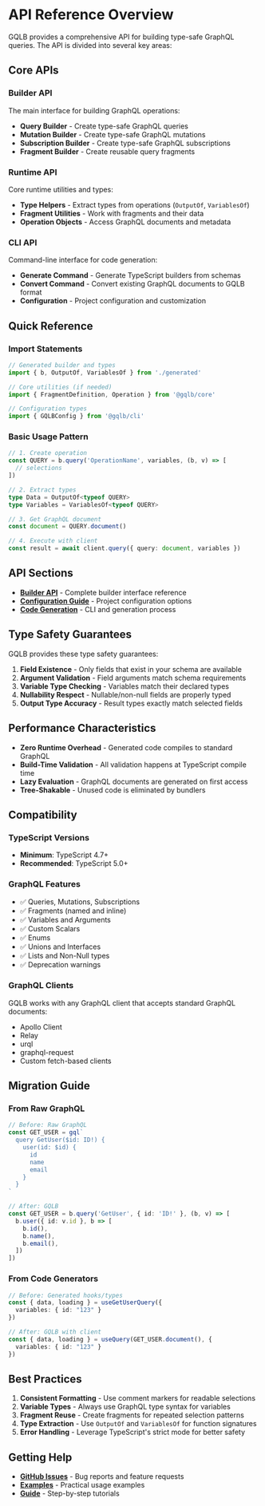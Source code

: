 # API Reference Overview

GQLB provides a comprehensive API for building type-safe GraphQL queries. The API is divided into several key areas:

## Core APIs

### Builder API
The main interface for building GraphQL operations:
- **Query Builder** - Create type-safe GraphQL queries
- **Mutation Builder** - Create type-safe GraphQL mutations  
- **Subscription Builder** - Create type-safe GraphQL subscriptions
- **Fragment Builder** - Create reusable query fragments

### Runtime API
Core runtime utilities and types:
- **Type Helpers** - Extract types from operations (`OutputOf`, `VariablesOf`)
- **Fragment Utilities** - Work with fragments and their data
- **Operation Objects** - Access GraphQL documents and metadata

### CLI API
Command-line interface for code generation:
- **Generate Command** - Generate TypeScript builders from schemas
- **Convert Command** - Convert existing GraphQL documents to GQLB format
- **Configuration** - Project configuration and customization

## Quick Reference

### Import Statements

```typescript
// Generated builder and types
import { b, OutputOf, VariablesOf } from './generated'

// Core utilities (if needed)
import { FragmentDefinition, Operation } from '@gqlb/core'

// Configuration types
import { GQLBConfig } from '@gqlb/cli'
```

### Basic Usage Pattern

```typescript
// 1. Create operation
const QUERY = b.query('OperationName', variables, (b, v) => [
  // selections
])

// 2. Extract types
type Data = OutputOf<typeof QUERY>
type Variables = VariablesOf<typeof QUERY>

// 3. Get GraphQL document
const document = QUERY.document()

// 4. Execute with client
const result = await client.query({ query: document, variables })
```

## API Sections

- **[Builder API](/api/builder)** - Complete builder interface reference
- **[Configuration Guide](/guide/configuration)** - Project configuration options
- **[Code Generation](/guide/code-generation)** - CLI and generation process

## Type Safety Guarantees

GQLB provides these type safety guarantees:

1. **Field Existence** - Only fields that exist in your schema are available
2. **Argument Validation** - Field arguments match schema requirements
3. **Variable Type Checking** - Variables match their declared types
4. **Nullability Respect** - Nullable/non-null fields are properly typed
5. **Output Type Accuracy** - Result types exactly match selected fields

## Performance Characteristics

- **Zero Runtime Overhead** - Generated code compiles to standard GraphQL
- **Build-Time Validation** - All validation happens at TypeScript compile time
- **Lazy Evaluation** - GraphQL documents are generated on first access
- **Tree-Shakable** - Unused code is eliminated by bundlers

## Compatibility

### TypeScript Versions
- **Minimum**: TypeScript 4.7+
- **Recommended**: TypeScript 5.0+

### GraphQL Features
- ✅ Queries, Mutations, Subscriptions
- ✅ Fragments (named and inline)
- ✅ Variables and Arguments
- ✅ Custom Scalars
- ✅ Enums
- ✅ Unions and Interfaces
- ✅ Lists and Non-Null types
- ✅ Deprecation warnings

### GraphQL Clients
GQLB works with any GraphQL client that accepts standard GraphQL documents:
- Apollo Client
- Relay
- urql
- graphql-request
- Custom fetch-based clients

## Migration Guide

### From Raw GraphQL

```typescript
// Before: Raw GraphQL
const GET_USER = gql`
  query GetUser($id: ID!) {
    user(id: $id) {
      id
      name
      email
    }
  }
`

// After: GQLB
const GET_USER = b.query('GetUser', { id: 'ID!' }, (b, v) => [
  b.user({ id: v.id }, b => [
    b.id(),
    b.name(),
    b.email(),
  ])
])
```

### From Code Generators

```typescript
// Before: Generated hooks/types
const { data, loading } = useGetUserQuery({
  variables: { id: "123" }
})

// After: GQLB with client
const { data, loading } = useQuery(GET_USER.document(), {
  variables: { id: "123" }
})
```

## Best Practices

1. **Consistent Formatting** - Use comment markers for readable selections
2. **Variable Types** - Always use GraphQL type syntax for variables
3. **Fragment Reuse** - Create fragments for repeated selection patterns
4. **Type Extraction** - Use `OutputOf` and `VariablesOf` for function signatures
5. **Error Handling** - Leverage TypeScript's strict mode for better safety

## Getting Help

- **[GitHub Issues](https://github.com/BlenderDude/gqlb/issues)** - Bug reports and feature requests
- **[Examples](/examples/basic-queries)** - Practical usage examples
- **[Guide](/guide/getting-started)** - Step-by-step tutorials
